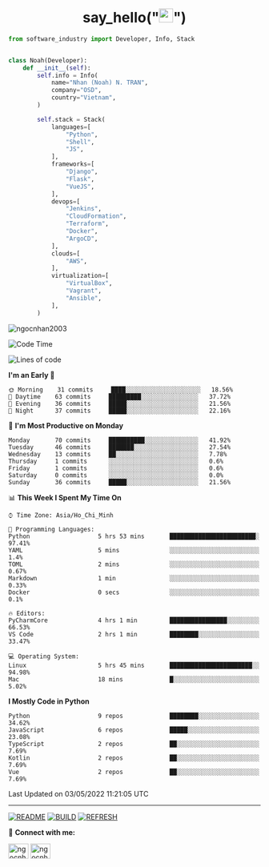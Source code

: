 <h1 align="center">say_hello("<img src="https://media.giphy.com/media/hvRJCLFzcasrR4ia7z/giphy.gif" width="28">")</h1>

```python
from software_industry import Developer, Info, Stack


class Noah(Developer):
    def __init__(self):
        self.info = Info(
            name="Nhan (Noah) N. TRAN",
            company="OSD",
            country="Vietnam",
        )

        self.stack = Stack(
            languages=[
                "Python",
                "Shell",
                "JS",
            ],
            frameworks=[
                "Django",
                "Flask",
                "VueJS",
            ],
            devops=[
                "Jenkins",
                "CloudFormation",
                "Terraform",
                "Docker",
                "ArgoCD",
            ],
            clouds=[
                "AWS",
            ],
            virtualization=[
                "VirtualBox",
                "Vagrant",
                "Ansible",
            ],
        )
```
<img src="https://komarev.com/ghpvc/?username=ngocnhan2003&label=Profile%20views&color=0e75b6&style=flat" alt="ngocnhan2003" /> 

<!--START_SECTION:waka-->
![Code Time](http://img.shields.io/badge/Code%20Time-271%20hrs%205%20mins-blue)

![Lines of code](https://img.shields.io/badge/From%20Hello%20World%20I%27ve%20Written-18%20Thousand%20lines%20of%20code-blue)

**I'm an Early 🐤** 

```text
🌞 Morning    31 commits     ████░░░░░░░░░░░░░░░░░░░░░   18.56% 
🌆 Daytime    63 commits     █████████░░░░░░░░░░░░░░░░   37.72% 
🌃 Evening    36 commits     █████░░░░░░░░░░░░░░░░░░░░   21.56% 
🌙 Night      37 commits     █████░░░░░░░░░░░░░░░░░░░░   22.16%

```
📅 **I'm Most Productive on Monday** 

```text
Monday       70 commits     ██████████░░░░░░░░░░░░░░░   41.92% 
Tuesday      46 commits     ███████░░░░░░░░░░░░░░░░░░   27.54% 
Wednesday    13 commits     ██░░░░░░░░░░░░░░░░░░░░░░░   7.78% 
Thursday     1 commits      ░░░░░░░░░░░░░░░░░░░░░░░░░   0.6% 
Friday       1 commits      ░░░░░░░░░░░░░░░░░░░░░░░░░   0.6% 
Saturday     0 commits      ░░░░░░░░░░░░░░░░░░░░░░░░░   0.0% 
Sunday       36 commits     █████░░░░░░░░░░░░░░░░░░░░   21.56%

```


📊 **This Week I Spent My Time On** 

```text
⌚︎ Time Zone: Asia/Ho_Chi_Minh

💬 Programming Languages: 
Python                   5 hrs 53 mins       ████████████████████████░   97.41% 
YAML                     5 mins              ░░░░░░░░░░░░░░░░░░░░░░░░░   1.4% 
TOML                     2 mins              ░░░░░░░░░░░░░░░░░░░░░░░░░   0.67% 
Markdown                 1 min               ░░░░░░░░░░░░░░░░░░░░░░░░░   0.33% 
Docker                   0 secs              ░░░░░░░░░░░░░░░░░░░░░░░░░   0.1%

🔥 Editors: 
PyCharmCore              4 hrs 1 min         ████████████████░░░░░░░░░   66.53% 
VS Code                  2 hrs 1 min         ████████░░░░░░░░░░░░░░░░░   33.47%

💻 Operating System: 
Linux                    5 hrs 45 mins       ███████████████████████░░   94.98% 
Mac                      18 mins             █░░░░░░░░░░░░░░░░░░░░░░░░   5.02%

```

**I Mostly Code in Python** 

```text
Python                   9 repos             ████████░░░░░░░░░░░░░░░░░   34.62% 
JavaScript               6 repos             █████░░░░░░░░░░░░░░░░░░░░   23.08% 
TypeScript               2 repos             ██░░░░░░░░░░░░░░░░░░░░░░░   7.69% 
Kotlin                   2 repos             ██░░░░░░░░░░░░░░░░░░░░░░░   7.69% 
Vue                      2 repos             ██░░░░░░░░░░░░░░░░░░░░░░░   7.69%

```



 Last Updated on 03/05/2022 11:21:05 UTC
<!--END_SECTION:waka-->

<hr>

[![README](https://github.com/ngocnhan2003/ngocnhan2003/actions/workflows/000_readme.yml/badge.svg)](https://github.com/ngocnhan2003/ngocnhan2003/actions/workflows/000_readme.yml)
[![BUILD](https://github.com/ngocnhan2003/ngocnhan2003/actions/workflows/001_build.yml/badge.svg)](https://github.com/ngocnhan2003/ngocnhan2003/actions/workflows/001_build.yml)
[![REFRESH](https://github.com/ngocnhan2003/ngocnhan2003/actions/workflows/002_refresh.yml/badge.svg)](https://github.com/ngocnhan2003/ngocnhan2003/actions/workflows/002_refresh.yml)

🔗 **Connect with me:**

<a href="https://linkedin.com/in/ngocnhan2003" target="blank"><img align="center" src="https://raw.githubusercontent.com/rahuldkjain/github-profile-readme-generator/master/src/images/icons/Social/linked-in-alt.svg" alt="ngocnhan2003" height="30" width="40" /></a>
<a href="https://instagram.com/ngocnhan2003" target="blank"><img align="center" src="https://raw.githubusercontent.com/rahuldkjain/github-profile-readme-generator/master/src/images/icons/Social/instagram.svg" alt="ngocnhan2003" height="30" width="40" /></a>
